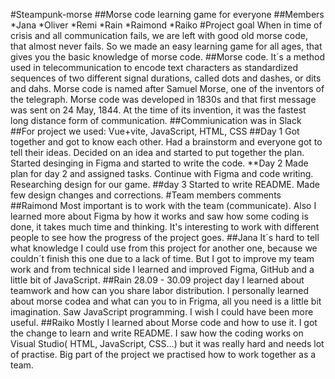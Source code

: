 #Steampunk-morse
##Morse code learning game for everyone
##Members
*Jana
*Oliver
*Remi
*Rain
*Raimond
*Raiko
#Project goal
When in time of crisis and all communication fails, we are left with good old morse code, that almost never fails.
So we made an easy learning game for all ages, that gives you the basic knowledge of morse code.
##Morse code.
It´s a method used in telecommunication to encode text characters as standardized sequences of two different signal durations, called dots and dashes, or dits and dahs. Morse code is named after Samuel Morse, one of the inventors of the telegraph. Morse code was developed in 1830s and that first message was sent on 24 May, 1844. At the time of its invention, it was the fastest long distance form of communication.
##Commiunication was in Slack
##For project we used: Vue+vite, JavaScript, HTML, CSS
##Day 1
Got together and got to know each other.
Had a brainstorm and everyone got to tell their ideas.
Decided on an idea and started to put together the plan.
Started desinging in Figma and started to write the code.
**Day 2
Made plan for day 2 and assigned tasks.
Continue with Figma and code writing.
Researching design for our game.
##day 3
Started to write README.
Made few design changes and corrections.
#Team members comments
##Raimond
Most important is to work with the team (communicate). Also I learned more about Figma by how it works and saw how some coding is done, it takes much time and thinking. It's interesting to work with different people to see how the progress of the project goes.
##Jana
It´s hard to tell what knowledge I could use from this project for another one, because we couldn´t finish this one due to a lack of time. But I got to improve my team work and from technical side I learned and improved Figma, GitHub and a little bit of JavaScript.
##Rain
28.09 - 30.09 project day I learned about teamwork and how can you share labor distribution. I personally learned about morse codea and what can you to in Frigma, all you need is a little bit imagination. Saw JavaScript programming.
I wish I could have been more useful.
##Raiko
Mostly I learned about Morse code and how to use it. I got the change to learn and write README. I saw how the coding works on Visual Studio( HTML, JavaScript, CSS...) but it was really hard and needs lot of practise. Big part of the project we practised how to work together as a team.